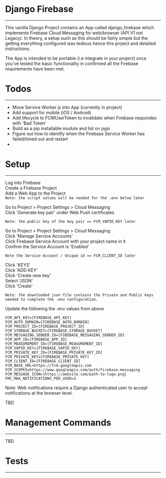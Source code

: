 # Django Firebase

---

This vanilla Django Project contains an App 
called django_firebase which implements Firebase Cloud 
Messaging for web/browser (API V1 not Legacy). In theory, a
setup such as this should be fairly simple but the getting
everything configured was tedious hence this project and
detailed instructions.

The App is intended to be portable (i.e integrate in 
your project) once you've tested the basic functionality in 
confirmed all the Firebase requirements have been met.

# Todos

---

- Move Service Worker js into App (currently in project)
- Add support for mobile (iOS / Android)
- Add lifecycle to FCMUserToken to invalidate when Firebase respondes with 'Bad Token'
- Build as a pip installable module and list on pypi
- Figure out how to identify when the Firebase Service Worker has failed/timed out and restart
- 


# Setup
___
Log into Firebase  
Create a Firebase Project  
Add a Web App to the Project  
`Note: the script values will be needed for the .env below later`

Go to Project > Project Settings > Cloud Messaging   
Click 'Generate key pair' under Web Push certificates  

`Note: the public key of the key pair == FCM_VAPID_KEY later`  

Go to Project > Project Settings > Cloud Messaging  
Click 'Manage Service Accounts'  
Click Firebase Service Account with your project name in it  
Confirm the Service Account is 'Enabled'  

`Note the Service Account / Unique id == FCM_CLIENT_ID later`

Click 'KEYS'  
Click 'ADD KEY'  
Click 'Create new key'  
Select 'JSON'  
Click 'Create'  

`Note: the downloaded json file contains the Private and Public keys 
needed to complete the .env configuration.`


Update the following the .env values from above
```
FCM_API_KEY=[FIREBASE_API_KEY]
FCM_AUTH_DOMAIN=[FIREBASE_AUTH_DOMAIN]
FCM_PROJECT_ID=[FIREBASE_PROJECT_ID]
FCM_STORAGE_BUCKET=[FIREBASE_STORAGE_BUCKET]
FCM_MESSAGING_SENDER_ID=[FIREBASE_MESSAGING_SENDER_ID]
FCM_APP_ID=[FIREBASE_APP_ID]
FCM_MEASUREMENT_ID=[FIREBASE_MEASUREMENT_ID]
FCM_VAPID_KEY=[FIREBASE_VAPID_KEY]
FCM_PRIVATE_KEY_ID=[FIREBASE_PRIVATE_KEY_ID]
FCM_PRIVATE_KEY=[FIREBASE_PRIVATE_KEY]
FCM_CLIENT_ID=[FIREBASE_CLIENT_ID]
FCM_BASE_URL=https://fcm.googleapis.com
FCM_SCOPES=https://www.googleapis.com/auth/firebase.messaging
FCM_MESSAGE_ICON=[https://website.com/path-to-logo.png]
FMC_MAX_NOTIFICATIONS_PER_USER=3
```

Note: Web notifications require a Django authenticated user to accept 
notifications at the browser level. 

TBD

# Management Commands
 
___

TBD

# Tests
 
___